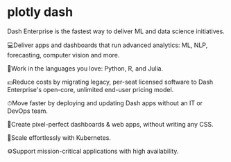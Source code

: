 # plotly dash

Dash Enterprise is the fastest way to deliver ML and data science initiatives.

💻Deliver apps and dashboards that run advanced analytics: ML, NLP, forecasting, computer vision and more.

🐍Work in the languages you love: Python, R, and Julia.

💵Reduce costs by migrating legacy, per-seat licensed software to Dash Enterprise's open-core, unlimited end-user pricing model.

⏱Move faster by deploying and updating Dash apps without an IT or DevOps team.

🎨Create pixel-perfect dashboards & web apps, without writing any CSS.

🎱Scale effortlessly with Kubernetes.

⚙️Support mission-critical applications with high availability.
